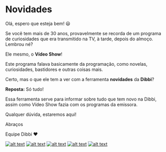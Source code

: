 # Novidades

Olá, espero que esteja bem! :smiley:

Se você tem mais de 30 anos, provavelmente se recorda de um programa de curiosidades que era transmitido na TV, à tarde, depois do almoço. Lembrou né?

Ele mesmo, o **Vídeo Show**!

Este programa falava basicamente da programação, como novelas, curiosidades, bastidores e outras coisas mais.

Certo, mas o que ele tem a ver com a ferramenta **novidades** da **Dibbi**?

**Reposta:** Só tudo!

Essa ferramenta serve para informar sobre tudo que tem novo na Dibbi, assim como Vídeo Show fazia com os programas da emissora.

Qualquer dúvida, estaremos aqui!

Abraços

Equipe Dibbi :heart:

[![alt text][1.1]][1] 
[![alt text][2.1]][2] 
[![alt text][3.1]][3]
[![alt text][4.1]][4]
[![alt text][5.1]][5]

[1.1]: https://orendevelopers.com.br/basedibbi/docsfacebook1.png (Siga nosso Instagram)   
[2.1]: https://orendevelopers.com.br/basedibbi/docsinsta.png (Curta nossa Fanpage) 
[3.1]: https://orendevelopers.com.br/basedibbi/websitedocs1.png (Acesse nosso site)  
[4.1]: https://orendevelopers.com.br/basedibbi/linkedindocs.png (Acompanhe nosso Linkedin)
[5.1]: https://orendevelopers.com.br/basedibbi/whatsappdocs.png (Fale pelo Whatsapp)

[1]: https://www.facebook.com/dibbi.plataforma
[2]: https://www.instagram.com/dibbi.plataforma/
[3]: https://dibbi.com.br/
[4]: https://www.linkedin.com/company/dibbi-plataforma
[5]: https://api.whatsapp.com/send?phone=5585991077098&text=Ol%C3%A1,%20estou%20vindo%20do%20site%20e%20gostaria%20de%20mais%20informa%C3%A7%C3%B5es%20sobre%20a%20Dibbi
